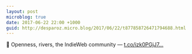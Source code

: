 ```yaml
---
layout: post
microblog: true
date: 2017-06-22 22:00 +1000
guid: http://desparoz.micro.blog/2017/06/22/t877858726471794688.html
---
```

🔗 Openness, rivers, the IndieWeb community — [t.co/izk0PGjJ7...](https://t.co/izk0PGjJ7N)
